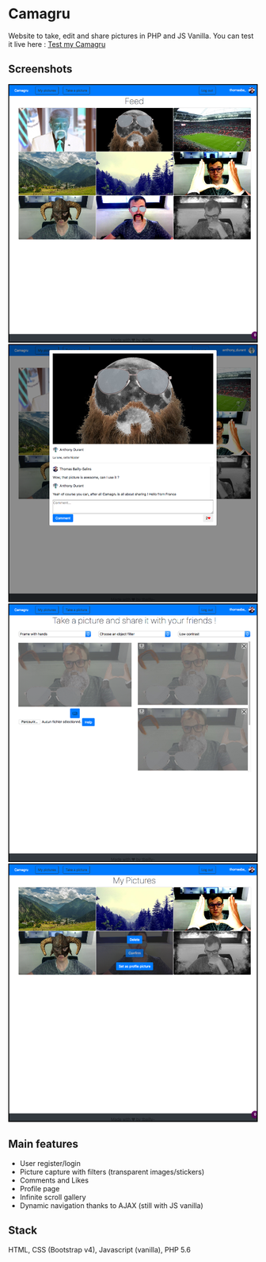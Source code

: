 # Camagru
Website to take, edit and share pictures in PHP and JS Vanilla.
You can test it live here : [Test my Camagru](https://thomasbs.fr/camagru)

## Screenshots
![Feed page](https://github.com/tbailly/Camagru/blob/master/screenshots/feed.png)
![Comments page](https://github.com/tbailly/Camagru/blob/master/screenshots/comments.png)
![Take picture page](https://github.com/tbailly/Camagru/blob/master/screenshots/take-picture.png)
![My pictures page](https://github.com/tbailly/Camagru/blob/master/screenshots/my-pictures.png)

## Main features
* User register/login
* Picture capture with filters (transparent images/stickers)
* Comments and Likes
* Profile page
* Infinite scroll gallery
* Dynamic navigation thanks to AJAX (still with JS vanilla)

## Stack
HTML, CSS (Bootstrap v4), Javascript (vanilla), PHP 5.6
